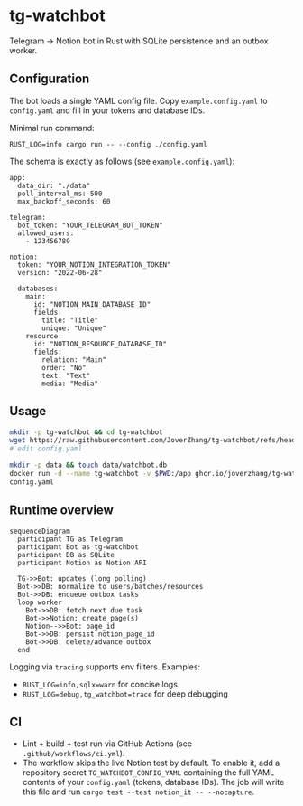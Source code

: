 # tg-watchbot

Telegram → Notion bot in Rust with SQLite persistence and an outbox worker.

## Configuration

The bot loads a single YAML config file. Copy `example.config.yaml` to `config.yaml` and fill in your tokens and database IDs.

Minimal run command:

```
RUST_LOG=info cargo run -- --config ./config.yaml
```

The schema is exactly as follows (see `example.config.yaml`):

```
app:
  data_dir: "./data"
  poll_interval_ms: 500
  max_backoff_seconds: 60

telegram:
  bot_token: "YOUR_TELEGRAM_BOT_TOKEN"
  allowed_users:
    - 123456789

notion:
  token: "YOUR_NOTION_INTEGRATION_TOKEN"
  version: "2022-06-28"

  databases:
    main:
      id: "NOTION_MAIN_DATABASE_ID"
      fields:
        title: "Title"
        unique: "Unique"
    resource:
      id: "NOTION_RESOURCE_DATABASE_ID"
      fields:
        relation: "Main"
        order: "No"
        text: "Text"
        media: "Media"
```

## Usage

```bash
mkdir -p tg-watchbot && cd tg-watchbot
wget https://raw.githubusercontent.com/JoverZhang/tg-watchbot/refs/heads/master/example.config.yaml -O config.yaml
# edit config.yaml

mkdir -p data && touch data/watchbot.db
docker run -d --name tg-watchbot -v $PWD:/app ghcr.io/joverzhang/tg-watchbot/tg-watchbot:0.1 /usr/local/bin/app --config 
config.yaml
```

## Runtime overview

```mermaid
sequenceDiagram
  participant TG as Telegram
  participant Bot as tg-watchbot
  participant DB as SQLite
  participant Notion as Notion API

  TG->>Bot: updates (long polling)
  Bot->>DB: normalize to users/batches/resources
  Bot->>DB: enqueue outbox tasks
  loop worker
    Bot->>DB: fetch next due task
    Bot->>Notion: create page(s)
    Notion-->>Bot: page_id
    Bot->>DB: persist notion_page_id
    Bot->>DB: delete/advance outbox
  end
```

Logging via `tracing` supports env filters. Examples:

- `RUST_LOG=info,sqlx=warn` for concise logs
- `RUST_LOG=debug,tg_watchbot=trace` for deep debugging

## CI

- Lint + build + test run via GitHub Actions (see `.github/workflows/ci.yml`).
- The workflow skips the live Notion test by default. To enable it, add a repository secret `TG_WATCHBOT_CONFIG_YAML` containing the full YAML contents of your `config.yaml` (tokens, database IDs). The job will write this file and run `cargo test --test notion_it -- --nocapture`.
